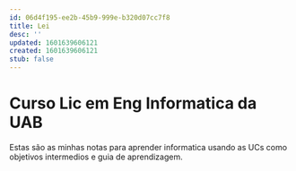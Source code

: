 ```yaml
---
id: 06d4f195-ee2b-45b9-999e-b320d07cc7f8
title: Lei
desc: ''
updated: 1601639606121
created: 1601639606121
stub: false
---
```


# Curso Lic em Eng Informatica da UAB

Estas são as minhas notas para aprender informatica usando as UCs como objetivos intermedios e guia de aprendizagem.

